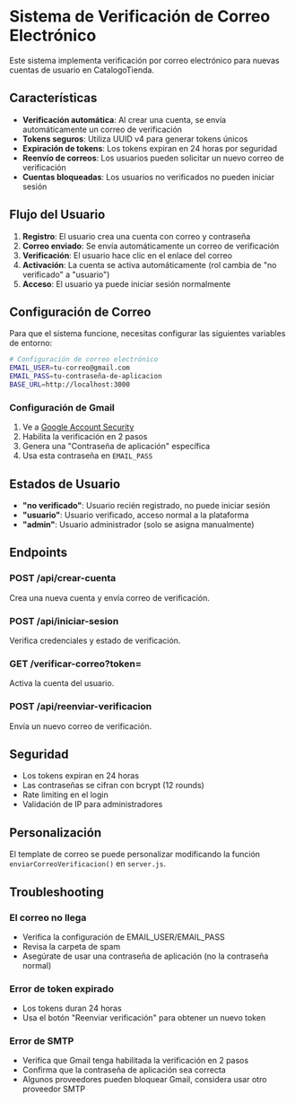 # Sistema de Verificación de Correo Electrónico

Este sistema implementa verificación por correo electrónico para nuevas cuentas de usuario en CatalogoTienda.

## Características

- **Verificación automática**: Al crear una cuenta, se envía automáticamente un correo de verificación
- **Tokens seguros**: Utiliza UUID v4 para generar tokens únicos
- **Expiración de tokens**: Los tokens expiran en 24 horas por seguridad
- **Reenvío de correos**: Los usuarios pueden solicitar un nuevo correo de verificación
- **Cuentas bloqueadas**: Los usuarios no verificados no pueden iniciar sesión

## Flujo del Usuario

1. **Registro**: El usuario crea una cuenta con correo y contraseña
2. **Correo enviado**: Se envía automáticamente un correo de verificación
3. **Verificación**: El usuario hace clic en el enlace del correo
4. **Activación**: La cuenta se activa automáticamente (rol cambia de "no verificado" a "usuario")
5. **Acceso**: El usuario ya puede iniciar sesión normalmente

## Configuración de Correo

Para que el sistema funcione, necesitas configurar las siguientes variables de entorno:

```bash
# Configuración de correo electrónico
EMAIL_USER=tu-correo@gmail.com
EMAIL_PASS=tu-contraseña-de-aplicacion
BASE_URL=http://localhost:3000
```

### Configuración de Gmail

1. Ve a [Google Account Security](https://myaccount.google.com/security)
2. Habilita la verificación en 2 pasos
3. Genera una "Contraseña de aplicación" específica
4. Usa esta contraseña en `EMAIL_PASS`

## Estados de Usuario

- **"no verificado"**: Usuario recién registrado, no puede iniciar sesión
- **"usuario"**: Usuario verificado, acceso normal a la plataforma
- **"admin"**: Usuario administrador (solo se asigna manualmente)

## Endpoints

### POST /api/crear-cuenta
Crea una nueva cuenta y envía correo de verificación.

### POST /api/iniciar-sesion
Verifica credenciales y estado de verificación.

### GET /verificar-correo?token=<token>
Activa la cuenta del usuario.

### POST /api/reenviar-verificacion
Envía un nuevo correo de verificación.

## Seguridad

- Los tokens expiran en 24 horas
- Las contraseñas se cifran con bcrypt (12 rounds)
- Rate limiting en el login
- Validación de IP para administradores

## Personalización

El template de correo se puede personalizar modificando la función `enviarCorreoVerificacion()` en `server.js`.

## Troubleshooting

### El correo no llega
- Verifica la configuración de EMAIL_USER/EMAIL_PASS
- Revisa la carpeta de spam
- Asegúrate de usar una contraseña de aplicación (no la contraseña normal)

### Error de token expirado
- Los tokens duran 24 horas
- Usa el botón "Reenviar verificación" para obtener un nuevo token

### Error de SMTP
- Verifica que Gmail tenga habilitada la verificación en 2 pasos
- Confirma que la contraseña de aplicación sea correcta
- Algunos proveedores pueden bloquear Gmail, considera usar otro proveedor SMTP
